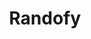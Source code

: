---
description: work
title: Randofy
link: https://randofy.vercel.app/
development: [HTML, Javascript, CSS, Bootstrap, PostgresSQL, Ruby on Rails]
type: work
---